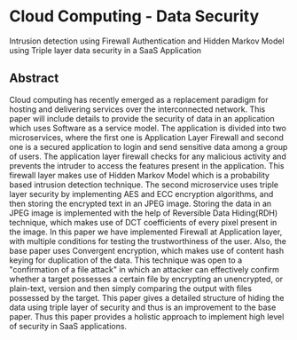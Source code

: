 # Cloud Computing - Data Security
Intrusion detection using Firewall Authentication and Hidden Markov Model using Triple layer data security in a SaaS Application

## Abstract
Cloud computing has recently emerged as a replacement paradigm for hosting and delivering services over the interconnected network. This paper will include details to provide the security of data in an application which uses Software as a service model. The application is divided into two microservices, where the first one is Application Layer Firewall  and second one is a secured application to login and send sensitive data among a group of users. The application layer firewall checks for any malicious activity and prevents the intruder to access the features present in the application. This firewall layer makes use of Hidden Markov Model which is a probability based intrusion detection technique. The second microservice uses triple layer security by implementing AES and ECC encryption algorithms, and then storing the encrypted text in an JPEG image. Storing the data in an JPEG image is implemented with the help of Reversible Data Hiding(RDH) technique, which makes use of DCT coefficients of every pixel present in the image. In this paper we have implemented Firewall at Application layer, with multiple conditions for testing the trustworthiness of the user. Also, the base paper uses Convergent encryption, which makes use of content hash keying for duplication of the data. This technique was open to a "confirmation of a file attack" in which an attacker can effectively confirm whether a target possesses a certain file by encrypting an unencrypted, or plain-text, version and then simply comparing the output with files possessed by the target. This paper gives a detailed structure of hiding the data using triple layer of security and thus is an improvement to the base paper. Thus this paper provides a holistic approach to implement high level of security in SaaS applications.
